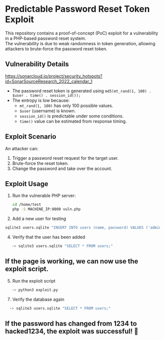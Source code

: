 # Predictable Password Reset Token Exploit

This repository contains a proof-of-concept (PoC) exploit for a vulnerability in a PHP-based password reset system.  
The vulnerability is due to weak randomness in token generation, allowing attackers to brute-force the password reset token.

## Vulnerability Details
https://sonarcloud.io/project/security_hotspots?id=SonarSourceResearch_2022_calendar_1
- The password reset token is generated using `md5(mt_rand(1, 100) . $user . time() . session_id());`
- The entropy is low because:
  - `mt_rand(1, 100)` has only 100 possible values.
  - `$user` (username) is known.
  - `session_id()` is predictable under some conditions.
  - `time()` value can be estimated from response timing.

## Exploit Scenario

An attacker can:
1. Trigger a password reset request for the target user.
2. Brute-force the reset token.
3. Change the password and take over the account.

## Exploit Usage

1. Run the vulnerable PHP server:
   ```bash
   cd /home/test
   php -S MACHINE_IP:8000 vuln.php
   ```
   
2. Add a new user for testing
  ```bash
  sqlite3 users.sqlite "INSERT INTO users (name, password) VALUES ('admin', '1234');"
```

4. Verify that the user has been added
```bash
   -> sqlite3 users.sqlite "SELECT * FROM users;"
   ```
   
## If the page is working, we can now use the exploit script.

5. Run the exploit script
```bash
   -> python3 exploit.py
   ```

7. Verify the database again
```bash
  -> sqlite3 users.sqlite "SELECT * FROM users;"
  ```
## If the password has changed from 1234 to hacked1234, the exploit was successful! 🚀


